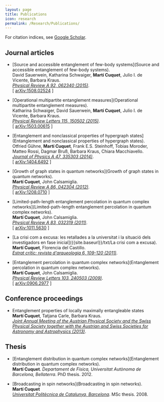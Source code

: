```yaml
---
layout: page
title: Publications
icon: research
permalink: /Research/Publications/
---
```


For citation indices, see [Google Scholar](https://scholar.google.at/citations?user=540UR0IAAAAJ).

## Journal articles

- [Source and accessible entanglement of few-body systems](Source and accessible entanglement of few-body systems).  
  David Sauerwein, Katharina Schwaiger, **Martí Cuquet**, Julio I. de Vicente, Barbara Kraus.  
  _[Physical Review A 92, 062340 (2015)](http://dx.doi.org/10.1103/PhysRevA.92.062340)_.  
  [ [arXiv:1508.02524](http://arxiv.org/abs/1508.02524) ]

- [Operational multipartite entanglement measures](Operational multipartite entanglement measures).  
  Katharina Schwaiger, David Sauerwein, **Martí Cuquet**, Julio I. de Vicente, Barbara Kraus.  
  _[Physical Review Letters 115, 150502 (2015)](http://dx.doi.org/10.1103/PhysRevLett.115.150502)_.  
  [ [arXiv:1503.00615](http://arxiv.org/abs/1503.00615) ]

- [Entanglement and nonclassical properties of hypergraph states](Entanglement and nonclassical properties of hypergraph states).  
  Otfried Gühne, **Martí Cuquet**, Frank E.S. Steinhoff, Tobias Moroder, Matteo Rossi, Dagmar Bruß, Barbara Kraus, Chiara Macchiavello.  
  _[Journal of Physics A 47, 335303 (2014)](http://dx.doi.org/10.1088/1751-8113/47/33/335303)_.  
  [ [arXiv:1404.6492](http://arxiv.org/abs/1404.6492) ]

- [Growth of graph states in quantum networks](Growth of graph states in quantum networks).  
  **Martí Cuquet**, John Calsamiglia.  
  _[Physical Review A 86, 042304 (2012)](http://dx.doi.org/10.1103/PhysRevA.86.042304)_.  
  [ [arXiv:1208.0710](http://arxiv.org/abs/1208.0710) ]

- [Limited-path-length entanglement percolation in quantum complex networks](Limited-path-length entanglement percolation in quantum complex networks).  
  **Martí Cuquet**, John Calsamiglia.  
  _[Physical Review A 83, 032319 (2011)](http://dx.doi.org/10.1103/PhysRevA.83.032319)_.  
  [ [arXiv:1011.5630](http://arxiv.org/abs/1011.5630) ]

- [La crisi com a excusa: les retallades a la universitat i la situació dels investigadors en fase inicial]({{site.baseurl}}/txt/La crisi com a excusa).  
  **Martí Cuquet**, Florencia del Castillo.  
  _[Estrat crític: revista d'arqueologia 6, 109-120 (2011)](http://ddd.uab.cat/record/107241/)_.  

- [Entanglement percolation in quantum complex networks](Entanglement percolation in quantum complex networks).  
  **Martí Cuquet**, John Calsamiglia.  
  _[Physical Review Letters 103, 240503 (2009)](http://dx.doi.org/10.1103/PhysRevLett.103.240503)_.  
  [ [arXiv:0906.2977](http://arxiv.org/abs/0906.2977) ]

## Conference proceedings

- Entanglement properties of locally maximally entangleable states  
  **Martí Cuquet**, Tatjana Carle, Barbara Kraus.  
  _[Joint Annual Meeting of the Austrian Physical Society and the Swiss Physical Society together with the Austrian and Swiss Societies for Astronomy and Astrophysics (2013)](http://www.jku.at/conferences/content/e198715/)_.

## Thesis

- [Entanglement distribution in quantum complex networks](Entanglement distribution in quantum complex networks).  
  **Martí Cuquet**.
  _Departament de Física, Universitat Autònoma de Barcelona, Bellaterra_. PhD thesis. 2012.

- [Broadcasting in spin networks](Broadcasting in spin networks).  
  **Martí Cuquet**  
  _[Universitat Politècnica de Catalunya, Barcelona](http://upcommons.upc.edu/handle/2099.1/6010)_. MSc thesis. 2008.
